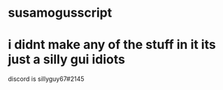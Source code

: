 # susamogusscript
# i didnt make any of the stuff in it its just a silly gui idiots
discord is sillyguy67#2145
